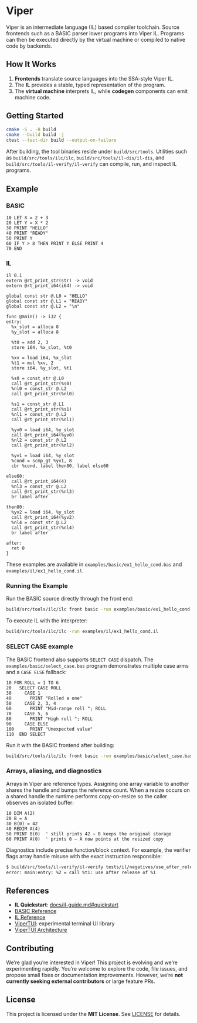 # Viper

Viper is an intermediate language (IL) based compiler toolchain. Source frontends such as a BASIC parser lower programs into Viper IL. Programs can then be executed directly by the virtual machine or compiled to native code by backends.

## How It Works

1. **Frontends** translate source languages into the SSA-style Viper IL.
2. The **IL** provides a stable, typed representation of the program.
3. The **virtual machine** interprets IL, while **codegen** components can emit machine code.

## Getting Started

```bash
cmake -S . -B build
cmake --build build -j
ctest --test-dir build --output-on-failure
```

After building, the tool binaries reside under `build/src/tools`. Utilities such as
`build/src/tools/ilc/ilc`, `build/src/tools/il-dis/il-dis`, and
`build/src/tools/il-verify/il-verify` can compile, run, and inspect IL programs.

## Example

### BASIC

```basic
10 LET X = 2 + 3
20 LET Y = X * 2
30 PRINT "HELLO"
40 PRINT "READY"
50 PRINT Y
60 IF Y > 8 THEN PRINT Y ELSE PRINT 4
70 END
```

### IL

```il
il 0.1
extern @rt_print_str(str) -> void
extern @rt_print_i64(i64) -> void

global const str @.L0 = "HELLO"
global const str @.L1 = "READY"
global const str @.L2 = "\n"

func @main() -> i32 {
entry:
  %x_slot = alloca 8
  %y_slot = alloca 8

  %t0 = add 2, 3
  store i64, %x_slot, %t0

  %xv = load i64, %x_slot
  %t1 = mul %xv, 2
  store i64, %y_slot, %t1

  %s0 = const_str @.L0
  call @rt_print_str(%s0)
  %nl0 = const_str @.L2
  call @rt_print_str(%nl0)

  %s1 = const_str @.L1
  call @rt_print_str(%s1)
  %nl1 = const_str @.L2
  call @rt_print_str(%nl1)

  %yv0 = load i64, %y_slot
  call @rt_print_i64(%yv0)
  %nl2 = const_str @.L2
  call @rt_print_str(%nl2)

  %yv1 = load i64, %y_slot
  %cond = scmp_gt %yv1, 8
  cbr %cond, label then80, label else60

else60:
  call @rt_print_i64(4)
  %nl3 = const_str @.L2
  call @rt_print_str(%nl3)
  br label after

then80:
  %yv2 = load i64, %y_slot
  call @rt_print_i64(%yv2)
  %nl4 = const_str @.L2
  call @rt_print_str(%nl4)
  br label after

after:
  ret 0
}
```

These examples are available in `examples/basic/ex1_hello_cond.bas` and `examples/il/ex1_hello_cond.il`.

### Running the Example

Run the BASIC source directly through the front end:

```bash
build/src/tools/ilc/ilc front basic -run examples/basic/ex1_hello_cond.bas
```

To execute IL with the interpreter:

```bash
build/src/tools/ilc/ilc -run examples/il/ex1_hello_cond.il
```

### SELECT CASE example

The BASIC frontend also supports `SELECT CASE` dispatch. The `examples/basic/select_case.bas`
program demonstrates multiple case arms and a `CASE ELSE` fallback:

```basic
10 FOR ROLL = 1 TO 6
20   SELECT CASE ROLL
30     CASE 1
40       PRINT "Rolled a one"
50     CASE 2, 3, 4
60       PRINT "Mid-range roll "; ROLL
70     CASE 5, 6
80       PRINT "High roll "; ROLL
90     CASE ELSE
100      PRINT "Unexpected value"
110  END SELECT
```

Run it with the BASIC frontend after building:

```bash
build/src/tools/ilc/ilc front basic -run examples/basic/select_case.bas
```

### Arrays, aliasing, and diagnostics

Arrays in Viper are reference types. Assigning one array variable to another shares the handle and bumps the reference count. When a resize occurs on a shared handle the runtime performs copy-on-resize so the caller observes an isolated buffer:

```basic
10 DIM A(2)
20 B = A
30 B(0) = 42
40 REDIM A(4)
50 PRINT B(0)  ' still prints 42 — B keeps the original storage
60 PRINT A(0)  ' prints 0 — A now points at the resized copy
```

Diagnostics include precise function/block context. For example, the verifier flags array handle misuse with the exact instruction responsible:

```bash
$ build/src/tools/il-verify/il-verify tests/il/negatives/use_after_release.il
error: main:entry: %2 = call %t1: use after release of %1
```

## References

- **IL Quickstart**: [docs/il-guide.md#quickstart](docs/il-guide.md#quickstart)
- [BASIC Reference](docs/basic-language.md)
- [IL Reference](docs/il-guide.md#reference)
- [ViperTUI](tui/): experimental terminal UI library
- [ViperTUI Architecture](docs/architecture.md#tui-architecture)

## Contributing

We’re glad you’re interested in Viper! This project is evolving and we’re experimenting rapidly. You’re welcome to explore the code, file issues, and propose small fixes or documentation improvements. However, we’re **not currently seeking external contributors** or large feature PRs.

## License

This project is licensed under the **MIT License**. See [LICENSE](LICENSE) for details.
